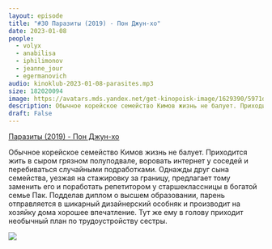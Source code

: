 ```yaml
---
layout: episode
title: "#30 Паразиты (2019) - Пон Джун-хо"
date: 2023-01-08
people:
  - volyx
  - anabilisa
  - iphilimonov
  - jeanne_jour
  - egermanovich
audio: kinoklub-2023-01-08-parasites.mp3
size: 182020094
image: https://avatars.mds.yandex.net/get-kinopoisk-image/1629390/5971d19e-61c1-48a2-ad09-3a3724e69f28/600x
description: Обычное корейское семейство Кимов жизнь не балует. Приходится жить в сыром грязном полуподвале, воровать интернет у соседей и перебиваться случайными подработками. Однажды друг сына семейства, уезжая на стажировку за границу, предлагает тому заменить его и поработать репетитором у старшеклассницы в богатой семье Пак. Подделав диплом о высшем образовании, парень отправляется в шикарный дизайнерский особняк и производит на хозяйку дома хорошее впечатление. Тут же ему в голову приходит необычный план по трудоустройству сестры.
draft: False
---
```


[Паразиты (2019) - Пон Джун-хо](https://www.kinopoisk.ru/film/1043758/)

Обычное корейское семейство Кимов жизнь не балует. Приходится жить в сыром грязном полуподвале, воровать интернет у соседей и перебиваться случайными подработками. Однажды друг сына семейства, уезжая на стажировку за границу, предлагает тому заменить его и поработать репетитором у старшеклассницы в богатой семье Пак. Подделав диплом о высшем образовании, парень отправляется в шикарный дизайнерский особняк и производит на хозяйку дома хорошее впечатление. Тут же ему в голову приходит необычный план по трудоустройству сестры.

![](https://avatars.mds.yandex.net/get-kinopoisk-image/1629390/5971d19e-61c1-48a2-ad09-3a3724e69f28/600x)


